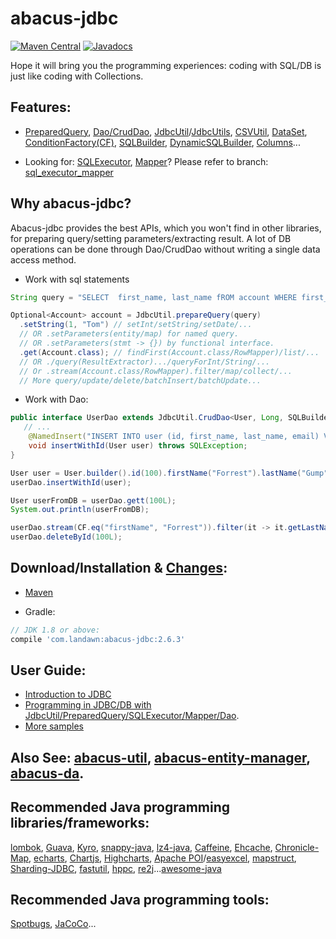 # abacus-jdbc

[![Maven Central](https://img.shields.io/maven-central/v/com.landawn/abacus-jdbc.svg)](https://maven-badges.herokuapp.com/maven-central/com.landawn/abacus-jdbc/)
[![Javadocs](https://img.shields.io/badge/javadoc-2.6.3-brightgreen.svg)](https://www.javadoc.io/doc/com.landawn/abacus-jdbc/2.6.3/index.html)

Hope it will bring you the programming experiences: coding with SQL/DB is just like coding with Collections.

## Features:



*  [PreparedQuery](https://htmlpreview.github.io/?https://github.com/landawn/abacus-jdbc/blob/master/docs/PreparedQuery_view.html), 
[Dao/CrudDao](https://htmlpreview.github.io/?https://github.com/landawn/abacus-jdbc/blob/master/docs/Dao_view.html), 
[JdbcUtil](https://htmlpreview.github.io/?https://github.com/landawn/abacus-jdbc/blob/master/docs/JdbcUtil_view.html)/[JdbcUtils](https://htmlpreview.github.io/?https://github.com/landawn/abacus-jdbc/blob/master/docs/JdbcUtils_view.html),
[CSVUtil](https://htmlpreview.github.io/?https://github.com/landawn/abacus-jdbc/blob/master/docs/CSVUtil_view.html), 
[DataSet](https://htmlpreview.github.io/?https://github.com/landawn/abacus-jdbc/blob/master/docs/DataSet_view.html), 
[ConditionFactory(CF)](https://htmlpreview.github.io/?https://github.com/landawn/abacus-jdbc/blob/master/docs/ConditionFactory_view.html), 
[SQLBuilder](https://htmlpreview.github.io/?https://github.com/landawn/abacus-jdbc/blob/master/docs/SQLBuilder_view.html), 
[DynamicSQLBuilder](https://htmlpreview.github.io/?https://github.com/landawn/abacus-jdbc/blob/master/docs/DynamicSQLBuilder_view.html), 
[Columns](https://htmlpreview.github.io/?https://github.com/landawn/abacus-jdbc/blob/master/docs/Columns_view.html)...


* Looking for: [SQLExecutor](https://htmlpreview.github.io/?https://github.com/landawn/abacus-jdbc/blob/master/docs/SQLExecutor_view.html), 
[Mapper](https://htmlpreview.github.io/?https://github.com/landawn/abacus-jdbc/blob/master/docs/Mapper_view.html)? Please refer to branch: [sql_executor_mapper](https://github.com/landawn/abacus-jdbc/tree/sql_executor_mapper)


## Why abacus-jdbc?

Abacus-jdbc provides the best APIs, which you won't find in other libraries, for preparing query/setting parameters/extracting result. A lot of DB operations can be done through Dao/CrudDao without writing a single data access method.

* Work with sql statements
```java
String query = "SELECT  first_name, last_name fROM account WHERE first_Name = ?";

Optional<Account> account = JdbcUtil.prepareQuery(query)
  .setString(1, "Tom") // setInt/setString/setDate/...
  // OR .setParameters(entity/map) for named query.
  // OR .setParameters(stmt -> {}) by functional interface.
  .get(Account.class); // findFirst(Account.class/RowMapper)/list/...
  // OR ./query(ResultExtractor).../queryForInt/String/...
  // Or .stream(Account.class/RowMapper).filter/map/collect/...
  // More query/update/delete/batchInsert/batchUpdate...
```

* Work with Dao:
```java
public interface UserDao extends JdbcUtil.CrudDao<User, Long, SQLBuilder.PSC, UserDao> {
   // ...
    @NamedInsert("INSERT INTO user (id, first_name, last_name, email) VALUES (:id, :firstName, :lastName, :email)")
    void insertWithId(User user) throws SQLException;
}

User user = User.builder().id(100).firstName("Forrest").lastName("Gump").email("123@email.com").build();
userDao.insertWithId(user);

User userFromDB = userDao.gett(100L);
System.out.println(userFromDB);

userDao.stream(CF.eq("firstName", "Forrest")).filter(it -> it.getLastName().equals("Gump"));
userDao.deleteById(100L);

```


## Download/Installation & [Changes](https://github.com/landawn/abacus-jdbc/blob/master/CHANGES.md):

* [Maven](http://search.maven.org/#search%7Cga%7C1%7Cg%3A%22com.landawn%22)

* Gradle:
```gradle
// JDK 1.8 or above:
compile 'com.landawn:abacus-jdbc:2.6.3'
```

## User Guide:
* [Introduction to JDBC](https://www.javacodegeeks.com/2015/02/jdbc-tutorial.html)
* [Programming in JDBC/DB with JdbcUtil/PreparedQuery/SQLExecutor/Mapper/Dao](https://github.com/landawn/abacus-jdbc/wiki/Programming-in-RDBMS-with-Jdbc,-PreparedQuery,-SQLExecutor,-Mapper-and-Dao).
* [More samples](https://github.com/landawn/abacus-jdbc/tree/master/samples/com/landawn/abacus/samples)

## Also See: [abacus-util](https://github.com/landawn/abacus-util), [abacus-entity-manager](https://github.com/landawn/abacus-entity-manager), [abacus-da](https://github.com/landawn/abacus-da).

## Recommended Java programming libraries/frameworks:
[lombok](https://github.com/rzwitserloot/lombok), [Guava](https://github.com/google/guava), [Kyro](https://github.com/EsotericSoftware/kryo), [snappy-java](https://github.com/xerial/snappy-java), [lz4-java](https://github.com/lz4/lz4-java), [Caffeine](https://github.com/ben-manes/caffeine), [Ehcache](http://www.ehcache.org/), [Chronicle-Map](https://github.com/OpenHFT/Chronicle-Map), [echarts](https://github.com/apache/incubator-echarts), 
[Chartjs](https://github.com/chartjs/Chart.js), [Highcharts](https://www.highcharts.com/blog/products/highcharts/), [Apache POI](https://github.com/apache/poi)/[easyexcel](https://github.com/alibaba/easyexcel), [mapstruct](https://github.com/mapstruct/mapstruct), [Sharding-JDBC](https://github.com/apache/incubator-shardingsphere), [fastutil](https://github.com/vigna/fastutil), [hppc](https://github.com/carrotsearch/hppc), [re2j](https://github.com/google/re2j)...[awesome-java](https://github.com/akullpp/awesome-java)

## Recommended Java programming tools:
[Spotbugs](https://github.com/spotbugs/spotbugs), [JaCoCo](https://www.eclemma.org/jacoco/)...
